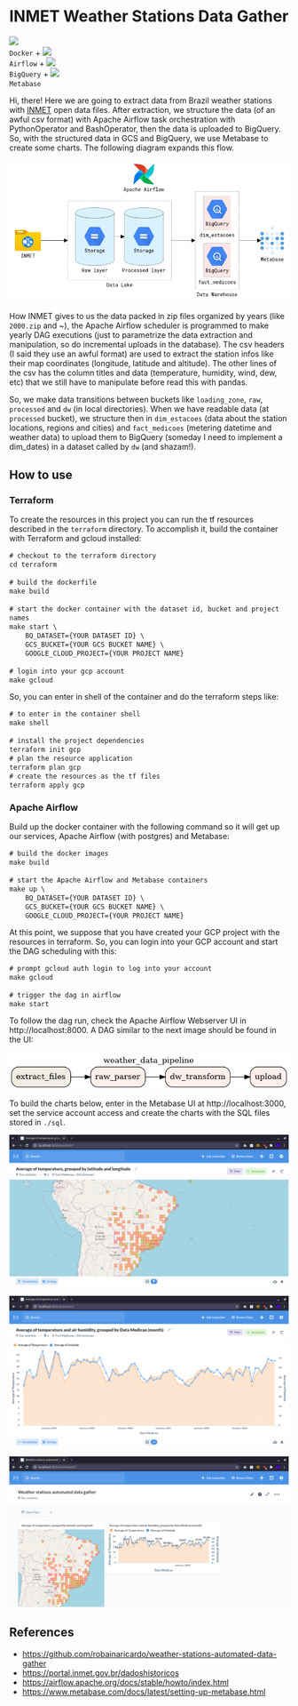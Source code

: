 # INMET Weather Stations Data Gather

<code><img height="20" src="https://cdn.iconscout.com/icon/free/png-512/docker-226091.png"> Docker</code> +
<code><img height="20" src="https://avatars2.githubusercontent.com/u/33643075?s=280&v=4"> Airflow</code> +
<code><img height="20" src="https://www.clipartmax.com/png/middle/200-2001825_bigquery-analytics-data-warehouse-google-cloud-big-query-icon.png"> BigQuery</code> +
<code><img height="20" src="https://iconape.com/wp-content/files/yn/80805/svg/metabase.svg"> Metabase</code>

Hi, there! Here we are going to extract data from Brazil weather stations with [INMET](https://portal.inmet.gov.br/dadoshistoricos) open data files. After extraction, we structure the data (of an awful csv format) with Apache Airflow task orchestration with PythonOperator and BashOperator, then the data is uploaded to BigQuery. So, with the structured data in GCS and BigQuery, we use Metabase to create some charts. The following diagram expands this flow.

![](./img/architecture.png)

How INMET gives to us the data packed in zip files organized by years (like `2000.zip` and ~), the Apache Airflow scheduler is programmed to make yearly DAG executions (just to parametrize the data extraction and manipulation, so do incremental uploads in the database). The csv headers (I said they use an awful format) are used to extract the station infos like their map coordinates (longitude, latitude and altitude). The other lines of the csv has the column titles and data (temperature, humidity, wind, dew, etc) that we still have to manipulate before read this with pandas.

So, we make data transitions between buckets like `loading_zone`, `raw`, `processed` and `dw` (in local directories). When we have readable data (at `processed` bucket), we structure then in `dim_estacoes` (data about the station locations, regions and cities) and `fact_medicoes` (metering datetime and weather data) to upload them to BigQuery (someday I need to implement a dim_dates) in a dataset called by `dw` (and shazam!).

## How to use

### Terraform

To create the resources in this project you can run the tf resources described in the `terraform` directory. To accomplish it, build the container with Terraform and gcloud installed:

```shell
# checkout to the terraform directory
cd terraform

# build the dockerfile
make build

# start the docker container with the dataset id, bucket and project names
make start \
    BQ_DATASET={YOUR DATASET ID} \
    GCS_BUCKET={YOUR GCS BUCKET NAME} \
    GOOGLE_CLOUD_PROJECT={YOUR PROJECT NAME}

# login into your gcp account
make gcloud
```

So, you can enter in shell of the container and do the terraform steps like:

```shell
# to enter in the container shell
make shell

# install the project dependencies
terraform init gcp
# plan the resource application
terraform plan gcp
# create the resources as the tf files
terraform apply gcp
```

### Apache Airflow

Build up the docker container with the following command so it will get up our services, Apache Airflow (with postgres) and Metabase:

```shell
# build the docker images
make build

# start the Apache Airflow and Metabase containers
make up \
    BQ_DATASET={YOUR DATASET ID} \
    GCS_BUCKET={YOUR GCS BUCKET NAME} \
    GOOGLE_CLOUD_PROJECT={YOUR PROJECT NAME}
```

At this point, we suppose that you have created your GCP project with the resources in terraform. So, you can login into your GCP account and start the DAG scheduling with this:

```shell
# prompt gcloud auth login to log into your account
make gcloud

# trigger the dag in airflow
make start
```

To follow the dag run, check the Apache Airflow Webserver UI in http://localhost:8000. A DAG similar to the next image should be found in the UI:

![](img/pipeline.png)

To build the charts below, enter in the Metabase UI at http://localhost:3000, set the service account access and create the charts with the SQL files stored in `./sql`.

![](img/map_chart.png)

![](img/line_chart.png)

![](img/dashboard.png)

## References

- https://github.com/robainaricardo/weather-stations-automated-data-gather
- https://portal.inmet.gov.br/dadoshistoricos
- https://airflow.apache.org/docs/stable/howto/index.html
- https://www.metabase.com/docs/latest/setting-up-metabase.html
